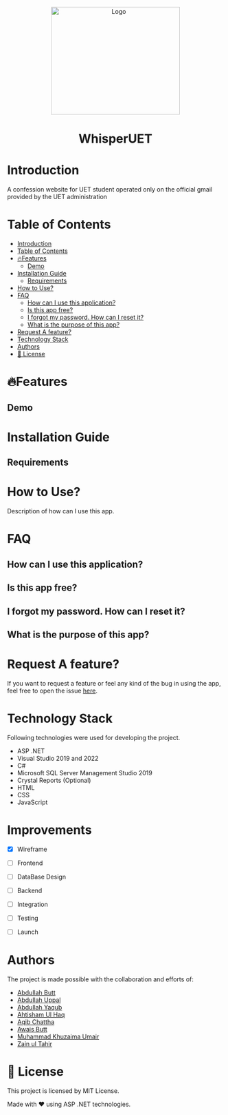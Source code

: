 <p align="center">
  <img width="300" height="250" src="images/logo.png" alt="Logo">
    <br>
    <h1 align="center">WhisperUET</h1>
</p>



# Introduction
A confession website for UET student operated only on the official gmail provided by the UET administration

# Table of Contents
- [Introduction](#introduction)
- [Table of Contents](#table-of-contents)
- [:fire:Features](#firefeatures)
  - [Demo](#demo)
- [Installation Guide](#installation-guide)
  - [Requirements](#requirements)
- [How to Use?](#how-to-use)
- [FAQ](#faq)
  - [How can I use this application?](#how-can-i-use-this-application)
  - [Is this app free?](#is-this-app-free)
  - [I forgot my password. How can I reset it?](#i-forgot-my-password-how-can-i-reset-it)
  - [What is the purpose of this app?](#what-is-the-purpose-of-this-app)
- [Request A feature?](#request-a-feature)
- [Technology Stack](#technology-stack)
- [Authors](#authors)
- [:memo: License](#memo-license)

# :fire:Features

## Demo


# Installation Guide

## Requirements


# How to Use?
Description of how can I use this app.


# FAQ

## How can I use this application?


## Is this app free?

## I forgot my password. How can I reset it?

## What is the purpose of this app?


# Request A feature?
If you want to request a feature or feel any kind of the bug in using the app, feel free to open the issue [here](https://github.com/AbdullahButt2611/WhisperUET).


# Technology Stack
Following technologies were used for developing the project.
- ASP .NET
- Visual Studio 2019 and 2022
- C#
- Microsoft SQL Server Management Studio 2019
- Crystal Reports (Optional)
- HTML
- CSS
- JavaScript


# Improvements
- [x] Wireframe
- [ ] Frontend
- [ ] DataBase Design
- [ ] Backend
- [ ] Integration
- [ ] Testing
- [ ] Launch


# Authors
The project is made possible with the collaboration and efforts of:

- [Abdullah Butt][1]
- [Abdullah Uppal][2]
- [Abdullah Yaqub][3]
- [Ahtisham Ul Haq][4]
- [Aqib Chattha][5]
- [Awais Butt][6]
- [Muhammad Khuzaima Umair][7]
- [Zain ul Tahir][8]



[1]: https://www.github.com/AbdullahButt2611 
[2]: https://www.github.com/Abdullah-Uppal
[3]: https://www.github.com/AbdullahYaqub72
[4]: https://github.com/ahtisham774/
[5]: https://www.github.com/AqibChattha
[6]: https://www.github.com/Awais612
[7]: https://www.github.com/mkhuzaima
[8]: #authors

# :memo: License
This project is licensed by MIT License.

Made with :heart: using ASP .NET technologies. 
